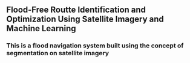 ## Flood-Free Routte Identification and Optimization Using Satellite Imagery and Machine Learning

### This is a flood navigation system built using the concept of segmentation on satellite imagery 
